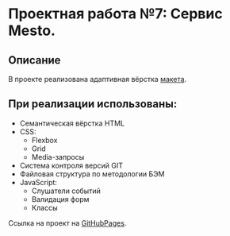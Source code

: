 # Проектная работа №7: Сервис Mesto.

## Описание

В проекте реализована адаптивная вёрстка [макета](https://www.figma.com/file/2cn9N9jSkmxD84oJik7xL7/JavaScript.-Sprint-4?node-id=0%3A1).

## При реализации использованы:

* Семантическая вёрстка HTML
* CSS:
  * Flexbox
  * Grid
  * Media-запросы
* Система контроля версий GIT
* Файловая структура по методологии БЭМ
* JavaScript:
  * Слушатели событий
  * Валидация форм
  * Классы

 Ссылка на проект на [GitHubPages](https://vovitolog.github.io/mesto/).
